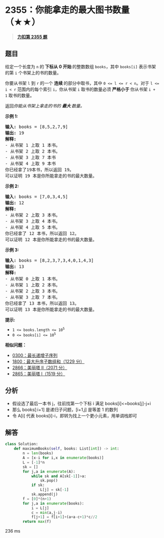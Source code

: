 # 2355：你能拿走的最大图书数量（★★）


> <u>**[力扣第 2355 题](https://leetcode.cn/problems/maximum-number-of-books-you-can-take/)**</u>

## 题目

<p>给定一个长度为 <code>n</code> 的<b> 下标从 0 开始 </b>的整数数组 <code>books</code>，其中 <code>books[i]</code> 表示书架的第 <code>i</code> 个书架上的书的数量。</p>

<p>你要从书架 <code>l</code> 到 <code>r</code> 的一个 <strong>连续 </strong>的部分中取书，其中 <code>0 &lt;= l &lt;= r &lt; n</code>。对于 <code>l &lt;= i &lt; r</code> 范围内的每个索引 <code>i</code>，你从书架 <code>i</code> 取书的数量必须 <strong>严格小于 </strong>你从书架 <code>i + 1</code> 取书的数量。</p>

<p>返回<em>你能从书架上拿走的书的 <strong>最大 </strong>数量。</em></p>



<p><strong>示例 1:</strong></p>

<pre>
<strong>输入:</strong> books = [8,5,2,7,9]
<strong>输出:</strong> 19
<strong>解释:</strong>
- 从书架 1 上取 1 本书。
- 从书架 2 上取 2 本书。
- 从书架 3 上取 7 本书
- 从书架 4 上取 9 本书
你已经拿了19本书，所以返回 19。
可以证明 19 本是你所能拿走的书的最大数量。
</pre>

<p><strong>示例 2:</strong></p>

<pre>
<strong>输入:</strong> books = [7,0,3,4,5]
<strong>输出:</strong> 12
<strong>解释:</strong>
- 从书架 2 上取 3 本书。
- 从书架 3 上取 4 本书。
- 从书架 4 上取 5 本书。
你已经拿了 12 本书，所以返回 12。
可以证明 12 本是你所能拿走的书的最大数量。
</pre>

<p><strong>示例 3:</strong></p>

<pre>
<strong>输入:</strong> books = [8,2,3,7,3,4,0,1,4,3]
<strong>输出:</strong> 13
<strong>解释:</strong>
- 从书架 0 上取 1 本书。
- 从书架 1 上取 2 本书。
- 从书架 2 上取 3 本书。
- 从书架 3 上取 7 本书。
你已经拿了 13 本书，所以返回 13。
可以证明 13 本是你所能拿走的书的最大数量。
</pre>



<p><strong>提示:</strong></p>

<ul>
<li><code>1 &lt;= books.length &lt;= 10<sup>5</sup></code></li>
<li><code>0 &lt;= books[i] &lt;= 10<sup>5</sup></code></li>
</ul>


**相似问题：**
- [0300：最长递增子序列](/leetcode/0300)
- [1800：最大升序子数组和（1229 分）](/leetcode/1800)
- [2866：美丽塔 II（2071 分）](/leetcode/2866)
- [2865：美丽塔 I（1519 分）](/leetcode/2865)


## 分析

- 假设选了最后一本书 j，往前找第一个下标 i 满足 books[i]<=books[j]-j+i
- 那么 books[:i+1] 是递归子问题，[i+1,j] 是等差 1 的数列
- 令 A[i] 代表 books[i]-i，即转为找上一个更小元素，用单调栈即可

## 解答

```python
class Solution:
    def maximumBooks(self, books: List[int]) -> int:
        n = len(books)
        A = [x-i for i,x in enumerate(books)]
        L = [-1]*n
        sk = []
        for j,a in enumerate(A):
            while sk and A[sk[-1]]>a:
                sk.pop()
            if sk:
                L[j] = sk[-1]
            sk.append(j)
        f = [0]*(n+1)
        for j,a in enumerate(books):
            i = L[j]
            c = min(a,j-i)
            f[j+1] = f[i+1]+(a+a-c+1)*c//2
        return max(f)
```
236 ms
